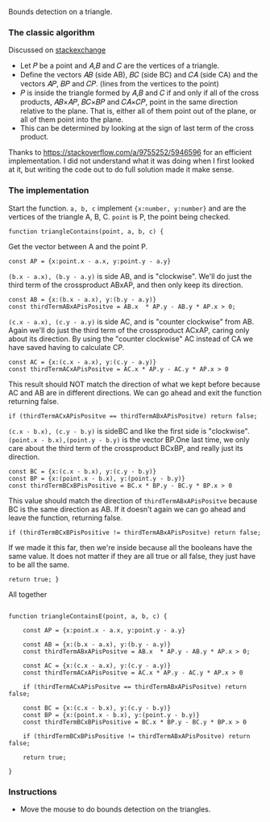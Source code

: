 Bounds detection on a triangle. 

### The classic algorithm

Discussed on [stackexchange](https://math.stackexchange.com/questions/51326/determining-if-an-arbitrary-point-lies-inside-a-triangle-defined-by-three-points)

- Let 𝑃 be a point and 𝐴,𝐵 and 𝐶 are the vertices of a triangle.
- Define the vectors 𝐴𝐵 (side AB), 𝐵𝐶 (side BC) and 𝐶𝐴 (side CA) and the vectors 𝐴𝑃, 𝐵𝑃 and 𝐶𝑃. (lines from the vertices to the point)
- 𝑃 is inside the triangle formed by 𝐴,𝐵 and 𝐶 if and only if all of the cross products, 𝐴𝐵×𝐴𝑃, 𝐵𝐶×𝐵𝑃 and 𝐶𝐴×𝐶𝑃, point in the same direction relative to the plane. That is, either all of them point out of the plane, or all of them point into the plane. 
- This can be determined by looking at the sign of last term of the cross product.

Thanks to <https://stackoverflow.com/a/9755252/5946596> for an efficient implementation. I did not understand what it was doing when I first looked at it, but writing the code out to do full solution made it make sense. 

### The implementation

Start the function. `a, b, c` implement `{x:number, y:number}` and are the vertices of the triangle A, B, C. `point` is P, the point being checked. 
 
    function triangleContains(point, a, b, c) {
  
Get the vector between A and the point P.

    const AP = {x:point.x - a.x, y:point.y - a.y}
  
`(b.x - a.x), (b.y - a.y)` is side AB, and is "clockwise". We'll do just the third term of the crossproduct ABxAP, and then only keep its direction. 

    const AB = {x:(b.x - a.x), y:(b.y - a.y)}
    const thirdTermABxAPisPositve = AB.x  * AP.y - AB.y * AP.x > 0;

`(c.x - a.x), (c.y - a.y)` is side AC, and is "counter clockwise" from AB. Again we'll do just the third term of the crossproduct ACxAP, caring only about its direction. By using the "counter clockwise" AC instead of CA we have saved having to calculate CP.

    const AC = {x:(c.x - a.x), y:(c.y - a.y)}
    const thirdTermACxAPisPositve = AC.x * AP.y - AC.y * AP.x > 0

This result should NOT match the direction of what we kept before because AC and AB are in different directions. We can go ahead and exit the function returning false. 
  
    if (thirdTermACxAPisPositve == thirdTermABxAPisPositve) return false;
  
`(c.x - b.x), (c.y - b.y)` is sideBC and like the first side is "clockwise". `(point.x - b.x),(point.y - b.y)` is the vector BP.One last time, we only care about the third term of the crossproduct BCxBP, and really just its direction. 

    const BC = {x:(c.x - b.x), y:(c.y - b.y)}
    const BP = {x:(point.x - b.x), y:(point.y - b.y)}
    const thirdTermBCxBPisPositive = BC.x * BP.y - BC.y * BP.x > 0

This value should match the direction of `thirdTermABxAPisPositve` because BC is the same direction as AB. If it doesn't again we can go ahead and leave the function, returning false.
 
    if (thirdTermBCxBPisPositive != thirdTermABxAPisPositve) return false;
  
If we made it this far, then we're inside because all the booleans have the same value. It does not matter if they are all true or all false, they just have to be all the same.

    return true; }


All together

```

function triangleContainsE(point, a, b, c) {

    const AP = {x:point.x - a.x, y:point.y - a.y}

    const AB = {x:(b.x - a.x), y:(b.y - a.y)}
    const thirdTermABxAPisPositve = AB.x  * AP.y - AB.y * AP.x > 0;
  
    const AC = {x:(c.x - a.x), y:(c.y - a.y)}
    const thirdTermACxAPisPositve = AC.x * AP.y - AC.y * AP.x > 0

    if (thirdTermACxAPisPositve == thirdTermABxAPisPositve) return false;

    const BC = {x:(c.x - b.x), y:(c.y - b.y)}
    const BP = {x:(point.x - b.x), y:(point.y - b.y)}
    const thirdTermBCxBPisPositive = BC.x * BP.y - BC.y * BP.x > 0

    if (thirdTermBCxBPisPositive != thirdTermABxAPisPositve) return false;
  
    return true; 

}
```


### Instructions   

- Move the mouse to do bounds detection on the triangles. 

